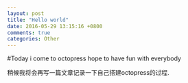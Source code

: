 ```yaml
---
layout: post
title: "Hello world"
date: 2016-05-29 13:15:16 +0800
comments: true
categories: Other
---
```

#Today i come to octopress
hope to have fun with everybody

稍候我将会再写一篇文章记录一下自己搭建octopress的过程.